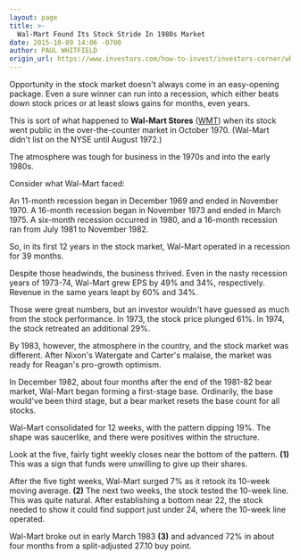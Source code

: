 ```yaml
---
layout: page
title: >-
  Wal-Mart Found Its Stock Stride In 1980s Market
date: 2015-10-09 14:06 -0700
author: PAUL WHITFIELD
origin_url: https://www.investors.com/how-to-invest/investors-corner/what-matters-to-stocks
---
```





Opportunity in the stock market doesn't always come in an easy-opening package. Even a sure winner can run into a recession, which either beats down stock prices or at least slows gains for months, even years.


This is sort of what happened to **Wal-Mart Stores** ([WMT](https://research.investors.com/quote.aspx?symbol=WMT)) when its stock went public in the over-the-counter market in October 1970. (Wal-Mart didn't list on the NYSE until August 1972.)


The atmosphere was tough for business in the 1970s and into the early 1980s.


Consider what Wal-Mart faced:


An 11-month recession began in December 1969 and ended in November 1970. A 16-month recession began in November 1973 and ended in March 1975. A six-month recession occurred in 1980, and a 16-month recession ran from July 1981 to November 1982.


So, in its first 12 years in the stock market, Wal-Mart operated in a recession for 39 months.


Despite those headwinds, the business thrived. Even in the nasty recession years of 1973-74, Wal-Mart grew EPS by 49% and 34%, respectively. Revenue in the same years leapt by 60% and 34%.


Those were great numbers, but an investor wouldn't have guessed as much from the stock performance. In 1973, the stock price plunged 61%. In 1974, the stock retreated an additional 29%.


By 1983, however, the atmosphere in the country, and the stock market was different. After Nixon's Watergate and Carter's malaise, the market was ready for Reagan's pro-growth optimism.


In December 1982, about four months after the end of the 1981-82 bear market, Wal-Mart began forming a first-stage base. Ordinarily, the base would've been third stage, but a bear market resets the base count for all stocks.


Wal-Mart consolidated for 12 weeks, with the pattern dipping 19%. The shape was saucerlike, and there were positives within the structure.


Look at the five, fairly tight weekly closes near the bottom of the pattern. **(1)** This was a sign that funds were unwilling to give up their shares.


After the five tight weeks, Wal-Mart surged 7% as it retook its 10-week moving average. **(2)** The next two weeks, the stock tested the 10-week line. This was quite natural. After establishing a bottom near 22, the stock needed to show it could find support just under 24, where the 10-week line operated.


Wal-Mart broke out in early March 1983 **(3)** and advanced 72% in about four months from a split-adjusted 27.10 buy point.




